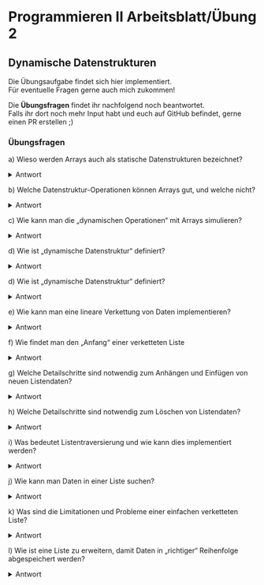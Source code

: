 # Programmieren II Arbeitsblatt/Übung 2
## Dynamische Datenstrukturen

Die Übungsaufgabe findet sich hier implementiert.  
Für eventuelle Fragen gerne auch mich zukommen!

Die **Übungsfragen** findet ihr nachfolgend noch beantwortet.  
Falls ihr dort noch mehr Input habt und euch auf GitHub befindet, gerne einen PR erstellen ;)

### Übungsfragen
a) Wieso werden Arrays auch als statische Datenstrukturen bezeichnet?  
<details>
<summary>Antwort</summary>
Arrays werden einmal angelegt und haben dann eine feste Länge (wie vom User definiert).  
Da diese Länge nicht mehr geändert werden kann, werden Arrays als statisch bezeichnet.

```csharp
int[] a = new int[3]; // <- diese Länge ist fest, kann nicht mehr geändert werden.
```

Dem gegenüber stehen sog **dynamische** Datenstrukturen, welche eine variable Länge haben.
</details>

b) Welche Datenstruktur-Operationen können Arrays gut, und welche nicht?
<details>
<summary>Antwort</summary>
Vor allem Index-Operationen können Arrays sehr gut, da hängen die (einfach) verketteten Listen hinterher.
</details>

c) Wie kann man die „dynamischen Operationen“ mit Arrays simulieren?
<details>
<summary>Antwort</summary>
Beispiel: variable Länge des Arrays.

Dafür müsste eine extra Methode angelegt werden, welche bei einem Index, welcher OutOfBounds liegt, eine neues, größeres Array erstellt, und Elemente dementsprechend kopiert.  
Das ist nicht nur sehr umständlich, sondern bei vielen Elementen auch nicht mehr performant. Deshalb gibt es dynamische Datenstrukturen.

```csharp
int[] a = new int[3];
a = add(a, 2, 1);
a = add(a, 3, 2);
a = add(a, 1, 3);
a = add(a, 6, 4); // hier tritt ein Fehler auf, der behandelt werden muss, da nur 4 Elemente in einem Array mit der Länge 3 liegen.

public int[] add(int[] a, int data, int index) 
{
    try 
    {
        a[index] = data;
    }
    catch (Exception e)
    {
        // Hier muss das Array vergrößert werden.
        
        int[] temp = a;
        a = new int[temp.Length + 1];
        
        for (int i = 0; i < temp.Length; i++)
        {
            a[i] = temp[i];
        }        
        temp[index] = data;
    }
    
    return a;
}
```

An dieser kurzen Implementierung ist auch zu Erkennen, dass es nach jetzigem Stand für jeden Datentyp eine eigene Methode braucht.  
Dies ist natürlich sehr umständlich. Allerdings gibt es keinen anderen Weg, dynamische Operationen auf statischen Arrays abzubilden.
</details>

d) Wie ist „dynamische Datenstruktur“ definiert?
<details>
<summary>Antwort</summary>
Kurze Definition: Dynamische Datenstrukturen können sich zur Laufzeit des Programms an den wachsenden (oder sinkenden) Speicherbedarf anpassen.  
Falls neue Elemente hinzugefügt werden, wächst der Speicherbedarf -> die Liste muss sich daran anpassen (geschieht bei einfach verketteten Listen relativ einfach durch die Nachfolger-Referenz).
</details>

d) Wie ist „dynamische Datenstruktur“ definiert?
<details>
<summary>Antwort</summary>
Kurze Definition: Dynamische Datenstrukturen können sich zur Laufzeit des Programms an den wachsenden (oder sinkenden) Speicherbedarf anpassen.  
Falls neue Elemente hinzugefügt werden, wächst der Speicherbedarf -> die Liste muss sich daran anpassen (geschieht bei einfach verketteten Listen relativ einfach durch die Nachfolger-Referenz).
</details>

e) Wie kann man eine lineare Verkettung von Daten implementieren?
<details>
<summary>Antwort</summary>
Nachfolger-Referenzen (bzw. bei doppelt verketteten Listen noch Vorgänger-Referenzen).
</details>

f) Wie findet man den „Anfang“ einer verketteten Liste
<details>
<summary>Antwort</summary>
Der Anfang einer einfach verketteten Liste ist in der Liste als `head`-Referenz gespeichert.

```csharp
public class List {
    public Node head;
    
    public Node findStartOfListe {
        return head;
    }   
    
    // ...
}
```
Nachfolger-Referenzen (bzw. bei doppelt verketteten Listen noch Vorgänger-Referenzen).
</details>

g) Welche Detailschritte sind notwendig zum Anhängen und Einfügen von neuen Listendaten?
<details>
<summary>Antwort</summary>
Antwort hier in Pseudo-Code gegeben (sollte in der Prüfung bei solch einer Fragestellung auch reichen)

**Anhängen**:
```
Liste:
    anhaengen'(daten):
        wenn head noch nicht gesetzt:
            head <- neuer knoten(daten)
        sonst:
            rufe head.anhaengen mit daten auf
        end
    end
end
            
Knoten:
    anhaengen(daten):
        wenn nachfolger nicht gesetzt (jetziger knoten ist letztes element):
            nachfolger <- neuer knoten(daten)
        sonst:
            rekursiver aufruf nachfolger.anhaengen(daten)
        end
    end
end
```

**Einfügen** (in sortierter Reihenfolge):
```
Liste:
    einfügen'(daten):
        wenn head nicht gesetzt:
            head <- neuer Knoten(daten)
        sonst wenn daten < head.daten:
            vorne_einfügen(daten) // hier nicht implementiert
        sonst
            rufe head.einfügen mit daten auf
        end
    end
end

Knoten:
    einfügen:
        wenn nachfolger nicht gesetzt:
            nachfolger <- neuer knoten(daten)
        sonst wenn daten < nachfolger.daten:
            temp <- neuer knoten(daten)
            temp.nachfolger <- nachfolger
            nachfolger <- temp
        sonst:
            nachfolger.einfügen(daten)
        end
    end
end         
```
</details>

h) Welche Detailschritte sind notwendig zum Löschen von Listendaten?
<details>
<summary>Antwort</summary>

```
Liste:
    lösche'(daten):
        wenn head.daten gleich daten:
            head <- head.next
        sonst:
            head.next.lösche(daten)
        end
    end
end

Knoten:
    lösche(daten):
        wenn nachfolger.daten gleich daten:
            nachfolger = nachfolger.nachfolger
        sonst:
            nachfolger.lösche(daten)
        end
    end
end
```
</details>

i) Was bedeutet Listentraversierung und wie kann dies implementiert werden?
<details>
<summary>Antwort</summary>
Listentraversierung bedeutet das Durchlaufen einer Liste. Dies kann implementiert werden, indem die Liste durchgegangen wird, solange der Nachfolger nicht `null` ist.
</details>

j) Wie kann man Daten in einer Liste suchen?
<details>
<summary>Antwort</summary>

```
Knoten:
    suche(daten):
        wenn this.daten = daten:
            ausgabe gefunden
        sonst:
            nachfolger.suche
        end
    end
end
```
</details>

k) Was sind die Limitationen und Probleme einer einfachen verketteten Liste?
<details>
<summary>Antwort</summary>
- Vorgänger nicht bekannt -> etwas schwerer beim Löschen und Einfügen von Elementen
- Indexing nicht so einfach wie bei Arrays
- braucht vergleichweise mehr Speicherplatz als Arrays
</details>

l) Wie ist eine Liste zu erweitern, damit Daten in „richtiger“ Reihenfolge abgespeichert werden?
<details>
<summary>Antwort</summary>
Siehe Antwort g) zum Thema **Einfügen**.
</details>